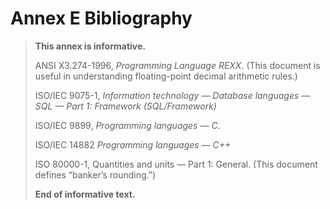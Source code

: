 # Annex E Bibliography

> **This annex is informative.**
>
> ANSI X3.274-1996, *Programming Language REXX*. (This document is useful in understanding floating-point decimal arithmetic rules.)
>
> ISO/IEC 9075-1, *Information technology — Database languages — SQL — Part 1: Framework (SQL/Framework)*
>
> ISO/IEC 9899, *Programming languages — C*.
>
> ISO/IEC 14882 *Programming languages — C++*
>
> ISO 80000-1, Quantities and units — Part 1: General. (This document defines “banker’s rounding.”)
>
> **End of informative text.**
